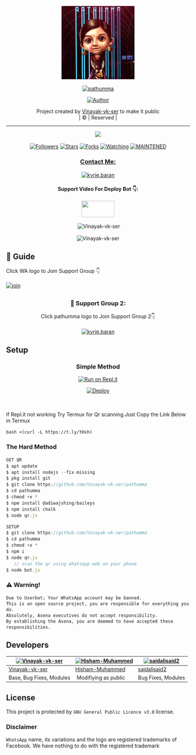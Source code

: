 <div align="center">
  <img border-radius: 15px src="pathumma.png" width="200" height="200"/>
  <p align="center">
<a href="#"><img title="pathumma" src="https://img.shields.io/badge/pathumma-green?colorA=%23ff0000&colorB=%23017e40&style=for-the-badge"></a>
</p>
  <p align="center">
<a href="https://github.com/Vinayak-vk-ser"><img title="Author" src="https://img.shields.io/badge/Author-Vinayak-vk-ser/pathumma?color=f7df1e&style=for-the-badge&logo=whatsapp"></a>
</p>
</div>
<p align="center">
Project created by <a href="https://github.com/Vinayak-vk-ser">Vinayak-vk-ser</a> to make it public
    <br>
       | © |
        Reserved |
    <br> 
</p>

----

  <p align="center">
  <a href="httsp://github.com/Vinayak-vk-ser/pathumma">
    <img src="https://img.shields.io/github/repo-size/Vinayak-vk-ser/pathumma?color=green&label=Repo%20total%20size&style=plastic">
<p align="center">
<a href="https://github.com/Vinayak-vk-ser/followers"><img title="Followers" src="https://img.shields.io/github/followers/Vinayak-vk-ser?color=f7df1e&style=flat-square"></a>
<a href="https://github.com/Vinayak-vk-ser/pathumma/stargazers/"><img title="Stars" src="https://img.shields.io/github/stars/Vinayak-vk-ser/pathumma?color=f7df1e&style=flat-square"></a>
<a href="https://github.com/Vinayak-vk-ser/pathumma/network/members"><img title="Forks" src="https://img.shields.io/github/forks/Vinayak-vk-ser/pathumma?color=f7df1e&style=flat-square"></a>
<a href="https://github.com/Vinayak-vk-ser/pathumma/watchers"><img title="Watching" src="https://img.shields.io/github/watchers/Vinayak-vk-ser/pathumma?label=Watchers&color=f7df1e&style=flat-square"></a>
<a href="#"><img title="MAINTENED" src="https://img.shields.io/badge/UNMAINTENED-YES-f7df1e.svg"</a>
</p>

<h3 align="center">Contact Me:</h3>
<p align="center">
<a href="https://instagram.com/ameer_.su_hail?utm_medium=copy_link" target="blank"><img align="center" src="https://cdn.jsdelivr.net/npm/simple-icons@3.0.1/icons/instagram.svg" alt="kyrie.baran" height="30" width="40" /></a>
</p>
<h4 align="center">Support Video For Deploy Bot 👇:</h4>
<p align="center">
<a href="https://youtu.be/_D4ZYuUSXjs" target="blank"><img align="center" src="https://upload.wikimedia.org/wikipedia/commons/thumb/e/e1/Logo_of_YouTube_%282015-2017%29.svg/1200px-Logo_of_YouTube_%282015-2017%29.svg.png" height="45" width="90" /></a>
</p>
  

<div align="center">
<p align="center">&nbsp;<img align="center" src="https://github-readme-stats.vercel.app/api?username=Vinayak-vk-ser&show_icons=true&theme=nightowl" alt="Vinayak-vk-ser" /></p>

<p align="center"><img align="center" src="https://github-readme-streak-stats.herokuapp.com/?user=Vinayak-vk-ser&theme=nightowl" alt="Vinayak-vk-ser" /></p>
</details> </div>


## 📢 Guide
Click WA logo to Join Support Group 👇
    <br>
<br>
  [![join](https://github.com/Alien-alfa/PublicBot/blob/main/wlogo.svg.png)](https://chat.whatsapp.com/FsDjV2uRKce4wgMpAtYwyf)

## 
  <h3 align="center">📢 Support Group 2:</h3>
<p align="center">
Click pathumma logo to Join Support Group 2👇
    <br>
<br>
  <a href="https://chat.whatsapp.com/BLdaoLVnX6jFnkKHFjLbH6" target="blank"><img align="center" src="https://i.hizliresim.com/pce1372.png" alt="kyrie.baran" height="200" width="200" /></a>
</p>
    
## Setup
<div align="center">

  ### Simple Method
  
[![Run on Repl.it](https://repl.it/badge/github/quiec/whatsAlfa)](https://replit.com/@phaticusthiccy/WhatsAsena-QR)

[![Deploy](https://www.herokucdn.com/deploy/button.svg)](https://heroku.com/deploy?template=https://github.com/Vinayak-vk-ser/pathumma.git)
     </div>
<br>
<br >
If Repl.it not working Try Termux for Qr scanning.Just Copy the Link Below in Termux
```
bash <(curl -L https://t.ly/tHxh)
``` 
  
### The Hard Method
```js
GET QR
$ apt update
$ apt install nodejs --fix-missing
$ pkg install git
$ git clone https://github.com/Vinayak-vk-ser/pathumma
$ cd pathumma
$ chmod +x *
$ npm install @adiwajshing/baileys
$ npm install chalk
$ node qr.js
```
      
```js
SETUP
$ git clone https://github.com/Vinayak-vk-ser/pathumma
$ cd pathumma
$ chmod +x *
$ npm i
$ node qr.js
   // scan the qr using whatsapp web on your phone
$ node bot.js
```


### ⚠️ Warning! 
```
Due to Userbot; Your WhatsApp account may be banned.
This is an open source project, you are responsible for everything you do. 
Absolutely, Asena executives do not accept responsibility.
By establishing the Asena, you are deemed to have accepted these responsibilities.
```

## Developers
  <div align="center">
    
  [![Vinayak-vk-ser](https://github.com/Vinayak-vk-ser.png?size=100)](https://github.com/Vinayak-vk-ser) |  [![Hisham-Muhammed](https://github.com/Hisham-Muhammed.png?size=100)](https://github.com/Hisham-Muhammed) | [![saidalisaid2](https://github.com/saidalisaid2.png?size=100)](https://github.com/saidalisaid2) 
----|----|----
[Vinayak-vk-ser](https://github.com/Vinayak-vk-ser)  | [Hisham-Muhammed](https://github.com/Hisham-Muhammed) | [saidalisaid2](https://github.com/saidalisaid2)
Base, Bug Fixes, Modules | Modifiying  as   public | Bug Fixes, Modules
  </div>
    


## License
This project is protected by `GNU General Public Licence v3.0` license.

### Disclaimer
`WhatsApp` name, its variations and the logo are registered trademarks of Facebook. We have nothing to do with the registered trademark
